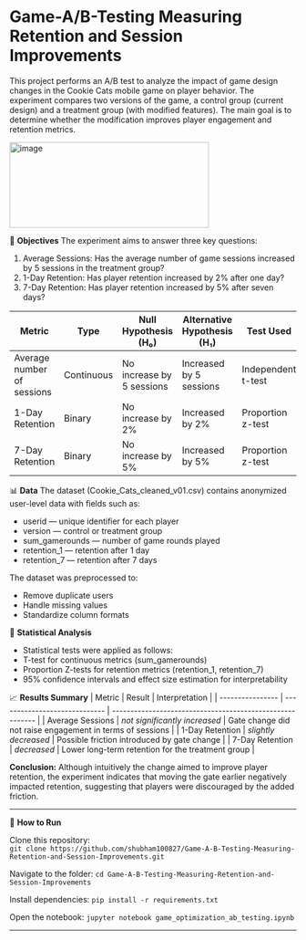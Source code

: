 # Game-A/B-Testing Measuring Retention and Session Improvements
This project performs an A/B test to analyze the impact of game design changes in the Cookie Cats mobile game on player behavior. The experiment compares two versions of the game, a control group (current design) and a treatment group (with modified features).
The main goal is to determine whether the modification improves player engagement and retention metrics.

<img width="350" height="150" alt="image" src="https://github.com/user-attachments/assets/589545d1-3158-42f1-b49f-48189a72e79d" />

🎯 **Objectives**
The experiment aims to answer three key questions:
1. Average Sessions:
    Has the average number of game sessions increased by 5 sessions in the treatment group?
2. 1-Day Retention:
    Has player retention increased by 2% after one day?
3. 7-Day Retention:
    Has player retention increased by 5% after seven days?

| Metric                     | Type       | Null Hypothesis (H₀)      | Alternative Hypothesis (H₁) | Test Used          |
| -------------------------- | ---------- | ------------------------- | --------------------------- | ------------------ |
| Average number of sessions | Continuous | No increase by 5 sessions | Increased by 5 sessions     | Independent t-test |
| 1-Day Retention            | Binary     | No increase by 2%         | Increased by 2%             | Proportion z-test  |
| 7-Day Retention            | Binary     | No increase by 5%         | Increased by 5%             | Proportion z-test  |

📊 **Data**
The dataset (Cookie_Cats_cleaned_v01.csv) contains anonymized user-level data with fields such as:
- userid — unique identifier for each player
- version — control or treatment group
- sum_gamerounds — number of game rounds played
- retention_1 — retention after 1 day
- retention_7 — retention after 7 days

The dataset was preprocessed to:
- Remove duplicate users
- Handle missing values
- Standardize column formats

🧠 **Statistical Analysis**
- Statistical tests were applied as follows:
- T-test for continuous metrics (sum_gamerounds)
- Proportion Z-tests for retention metrics (retention_1, retention_7)
- 95% confidence intervals and effect size estimation for interpretability

📈 **Results Summary**
| Metric           | Result                        | Interpretation                                            |
| ---------------- | ----------------------------- | --------------------------------------------------------- |
| Average Sessions | *not significantly increased* | Gate change did not raise engagement in terms of sessions |
| 1-Day Retention  | *slightly decreased*          | Possible friction introduced by gate change               |
| 7-Day Retention  | *decreased*                   | Lower long-term retention for the treatment group         |

**Conclusion:**
Although intuitively the change aimed to improve player retention, the experiment indicates that moving the gate earlier negatively impacted retention, suggesting that players were discouraged by the added friction.

-----
🚀 **How to Run**

Clone this repository:  
`git clone https://github.com/shubham100827/Game-A-B-Testing-Measuring-Retention-and-Session-Improvements.git`

Navigate to the folder: 
`cd Game-A-B-Testing-Measuring-Retention-and-Session-Improvements`

Install dependencies: 
`pip install -r requirements.txt`

Open the notebook: 
`jupyter notebook game_optimization_ab_testing.ipynb`

-----